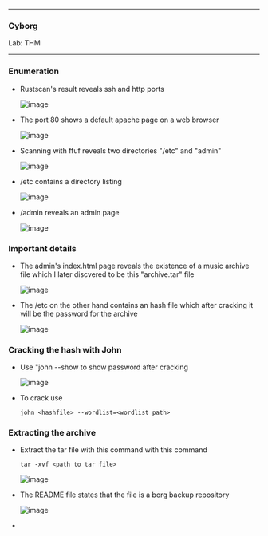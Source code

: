 * * *
  ### Cyborg
  Lab: THM
* * *

### Enumeration

- Rustscan's result reveals ssh and http ports

  ![image](https://github.com/SENSEIXENUS2/SENSEIXENUS2.github.io/assets/98669513/01ec07d7-5e7c-43fe-81e0-88e6ae437d86)

- The port 80 shows a default apache page on a web browser

    ![image](https://github.com/SENSEIXENUS2/SENSEIXENUS2.github.io/assets/98669513/242114dd-beb5-4e06-b328-0903edb340d4)

- Scanning with ffuf reveals two directories "/etc" and "admin"

   ![image](https://github.com/SENSEIXENUS2/SENSEIXENUS2.github.io/assets/98669513/2517b8bd-b2a1-42b6-ae20-c9eec55c162b)

- /etc contains a directory listing

  ![image](https://github.com/SENSEIXENUS2/SENSEIXENUS2.github.io/assets/98669513/50014ba8-700f-483d-a0db-85e77678bbd5)

- /admin reveals an admin page

  ![image](https://github.com/SENSEIXENUS2/SENSEIXENUS2.github.io/assets/98669513/d0ebf82a-00e1-4ee0-8286-9c19cfe0124d)

### Important details  
- The admin's index.html page reveals the existence of a music archive file which I later discvered to be this "archive.tar" file

  ![image](https://github.com/SENSEIXENUS2/SENSEIXENUS2.github.io/assets/98669513/e3726184-5caf-492d-b98d-7e06f1fca510)

- The /etc on the other hand contains an hash file which after cracking it will be the password for the archive

  ![image](https://github.com/SENSEIXENUS2/SENSEIXENUS2.github.io/assets/98669513/4f0ac2c1-78ed-4f37-a8cb-3857f0b0787f)

### Cracking the hash with John

- Use "john --show <hashfile> to show password after cracking

  ![image](https://github.com/SENSEIXENUS2/SENSEIXENUS2.github.io/assets/98669513/1109564d-67ad-4e72-8664-5de5ddfc4dd2)

- To crack use

      john <hashfile> --wordlist=<wordlist path>

 ### Extracting the archive

 - Extract the tar file with this command with this command

       tar -xvf <path to tar file>

   ![image](https://github.com/SENSEIXENUS2/SENSEIXENUS2.github.io/assets/98669513/6671c59a-b66a-450a-8e03-8221a9c9bdeb)

- The README file states that the file is a borg backup repository

  ![image](https://github.com/SENSEIXENUS2/SENSEIXENUS2.github.io/assets/98669513/c245e340-dbb5-4fca-8532-225c999f6b1c)

-     
